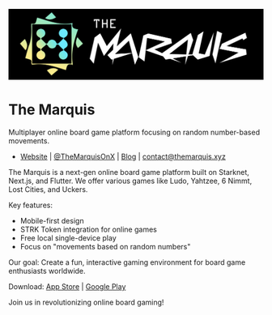 ![The Marquis Logo](./themarquis.png)

# The Marquis
Multiplayer online board game platform focusing on random number-based movements.

* [Website](https://themarquis.xyz) | [@TheMarquisOnX](https://twitter.com/TheMarquisOnX) | [Blog](https://medium.com/themarquis) | contact@themarquis.xyz

The Marquis is a next-gen online board game platform built on Starknet, Next.js, and Flutter. We offer various games like Ludo, Yahtzee, 6 Nimmt, Lost Cities, and Uckers.

Key features:
- Mobile-first design
- STRK Token integration for online games
- Free local single-device play
- Focus on "movements based on random numbers"

Our goal: Create a fun, interactive gaming environment for board game enthusiasts worldwide.

Download:
[App Store](https://apple.co/4ewOFAG) | [Google Play](https://bit.ly/GooglePlay_TheMarquis)

Join us in revolutionizing online board gaming!
